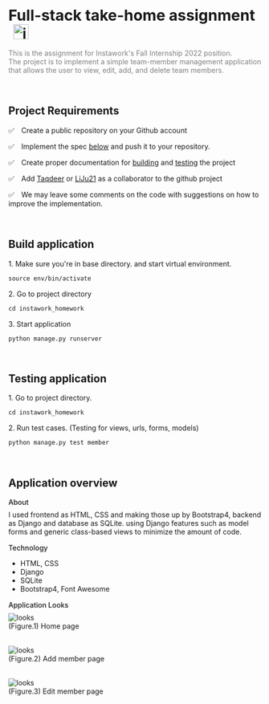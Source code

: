 # <span style="font-size: 30px;">Full-stack take-home assignment</span> <img src="https://play-lh.googleusercontent.com/pE4AjuQLjUMzulbNL6fjVX4jMTXAtmO4kwHCEaU_0hfGJBIO3HRQ5alMsHwlAajhBa8=w480-h960-rw" alt="instawork-logo" style="height: 30px; width: 30px; margin-left: 10px;" />

<span style='color: gray;'>This is the assignment for Instawork's Fall Internship 2022 position. <br/>The project is to implement a simple team-member management application that allows the
user to view, edit, add, and delete team members.
</span>

<br />

## Project Requirements

<p><span style='margin-right: 10px;'>✅ </span>Create a public repository on your Github account</p>
<p><span style='margin-right: 10px;'>✅ </span>Implement the spec <a href="#implementaion">below</a> and push it to your repository.</p>
<p><span style='margin-right: 10px;'>✅  </span>Create proper documentation for <a href="#building">building</a> and <a href="#testing">testing</a> the project</p>
<p><span style='margin-right: 10px;'>✅ </span>Add <a href="https://github.com/Taqdeer">Taqdeer</a> or <a href="https://github.com/LiJu21">LiJu21</a> as a collaborator to the github project</p>
<p><span style='margin-right: 10px;'>✅ </span>We may leave some comments on the code with suggestions on how to improve the implementation.</p>
<br/>

## <span id="building">Build application</span>

<p style="margin: 15px 0 10px 0;">1. Make sure you're in base directory. and start virtual environment.</p>

```
source env/bin/activate
```

<p style="margin: 15px 0 10px 0;">2. Go to project directory</p>

```
cd instawork_homework
```

<p style="margin: 15px 0 10px 0;">3. Start application</p>

```
python manage.py runserver
```

<br/>

## <span id="testing">Testing application</span>

<p style="margin: 15px 0 10px 0;">1. Go to project directory.</p>

```
cd instawork_homework
```

<p style="margin: 15px 0 10px 0;">2. Run test cases. (Testing for views, urls, forms, models)</p>

```
python manage.py test member
```

<br/>

## <span id="testing">Application overview</span>

<h4 id="implementaion" style="margin: 15px 0 8px 0; font-weight: 500;">About</h4>
I used frontend as HTML, CSS and making those up by Bootstrap4, backend as Django and database as SQLite.
using Django features such as model forms and generic class-based views to minimize the amount of code.

<h4 style="margin: 15px 0 8px 0; font-weight: 500;">Technology</h4>
<ul>
  <li>HTML, CSS</li>
  <li>Django</li>
  <li>SQLite</li>
  <li>Bootstrap4, Font Awesome</li>
</ul>

<h4 style="margin: 15px 0 8px 0; font-weight: 500;">Application Looks</h4>
<img src="https://user-images.githubusercontent.com/62743644/178614362-62b7b3c8-0e9c-4647-8ed7-00708b0f3c55.jpeg" alt="looks"/> <br/>
(Figure.1) Home page <br/><br/>

<img src="https://user-images.githubusercontent.com/62743644/178614267-6e5c5c54-1cce-4f5d-9d11-1830c19a09b1.jpeg" alt="looks"/> <br/>
(Figure.2) Add member page <br/><br/>

<img src="https://user-images.githubusercontent.com/62743644/178614312-59600721-2f4c-401d-9cae-2904f9f10bf5.jpeg" alt="looks"/> <br/>
(Figure.3) Edit member page <br/><br/>
